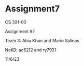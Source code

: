 # Assignment7

CS 301-03

Assignment #7

Team 3: Abia Khan and Mario Salinas

NetID: ac6212 and ry7931

11/6/23
